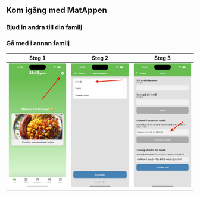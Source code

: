 ## Kom igång med MatAppen ##

### Bjud in andra till din familj ###



### Gå med i annan familj ###
| Steg 1   | Steg 2 | Steg 3 |
| -------- | ------- | ------- |
| ![Alt text](/images/settings.png) | ![Alt text](/images/settings_screen.jpg)   | ![Alt text](/images/join_family.jpg) |
